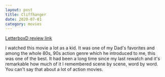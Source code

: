 ```yaml
---
layout: post
title: Cliffhanger
date: 2020-07-01
category: movies
---
```

 
[LetterboxD review link](https://letterboxd.com/samarthbhaskar/film/cliffhanger/)

I watched this movie a lot as a kid. It was one of my Dad's favorites and among the whole 80s, 90s action genre which he introduced to me, this was one of the best. It had been a long time since my last rewatch and it's remarkable how much of it I remembered scene by scene, word by word. You can't say that about a lot of action movies.